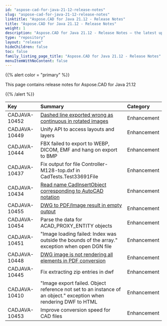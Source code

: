 ```yaml
---
id: "aspose-cad-for-java-21-12-release-notes"
slug: "aspose-cad-for-java-21-12-release-notes"
linktitle: "Aspose.CAD for Java 21.12 - Release Notes"
title: "Aspose.CAD for Java 21.12 - Release Notes"
weight: 1
description: "Aspose.CAD for Java 21.12 - Release Notes – the latest updates and fixes."
type: "repository"
layout: "release"
hideChildren: false
toc: false
family_listing_page_title: "Aspose.CAD for Java 21.12 - Release Notes"
menuItemWithNoContent: false
---
```


{{% alert color = "primary" %}}

This page contains release notes for Aspose.CAD for Java 21.12

{{% /alert %}}


|**Key**|**Summary**|**Category**|
| :- | :- | :- |
| CADJAVA-10452 | [Dashed line exported wrong as continuous in rotated images](https://forum.aspose.com/t/dashed-line-exported-wrong-as-continuous-in-rotated-images/235974) | Enhancement |
| CADJAVA-10449 | Unify API to access layouts and layers | Enhancement |
| CADJAVA-10444 | FBX failed to export to WEBP, DICOM, EMF and hang on export to BMP | Enhancement |
| CADJAVA-10437 | Fix output for file Controller-M128-top.dxf in CadTests.Test33691File  | Enhancement |
| CADJAVA-10434 | [Read name CadInsertObject corresponding to AutoCAD notation](https://forum.aspose.com/t/get-block-name-from-cadinsertobject/238712) | Enhancement |
| CADJAVA-10455 | [DWG to PDF/Image result in empty output](https://forum.aspose.com/t/dwg-will-not-convert-to-pdf-jpeg/231382) | Enhancement |
| CADJAVA-10454 | Parse the data for ACAD_PROXY_ENTITY objects | Enhancement |
| CADJAVA-10451 | "Image loading failed: Index was outside the bounds of the array." exception when open DGN file | Enhancement |
| CADJAVA-10448 | [DWG image is not rendering all elements in PDF conversion](https://forum.aspose.com/t/dwg-image-is-not-rendering-all-elements-in-pdf-conversion/236036/5) | Enhancement |
| CADJAVA-10445 | Fix extracting zip entries in dwf | Enhancement |
| CADJAVA-10410 | "Image export failed. Object reference not set to an instance of an object." exception when rendering DWF to HTML | Enhancement |
| CADJAVA-10453 | Improve conversion speed for CAD files | Enhancement |
